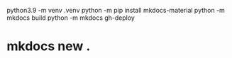 python3.9  -m venv .venv
python -m pip install mkdocs-material
python -m mkdocs build
python -m mkdocs gh-deploy

# mkdocs new .